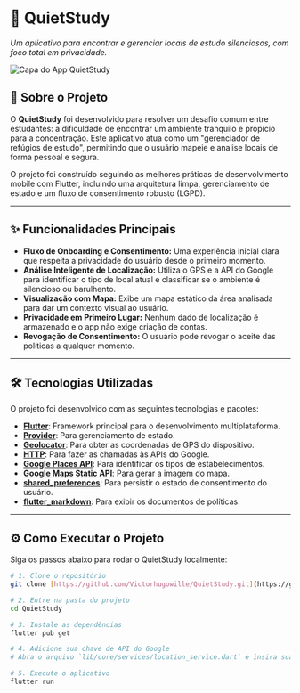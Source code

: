 # 🤫 QuietStudy

*Um aplicativo para encontrar e gerenciar locais de estudo silenciosos, com foco total em privacidade.*

![Capa do App QuietStudy](https://imgur.com/a/mi4qCek) 
## 🚀 Sobre o Projeto

O **QuietStudy** foi desenvolvido para resolver um desafio comum entre estudantes: a dificuldade de encontrar um ambiente tranquilo e propício para a concentração. Este aplicativo atua como um "gerenciador de refúgios de estudo", permitindo que o usuário mapeie e analise locais de forma pessoal e segura.

O projeto foi construído seguindo as melhores práticas de desenvolvimento mobile com Flutter, incluindo uma arquitetura limpa, gerenciamento de estado e um fluxo de consentimento robusto (LGPD).

---

## ✨ Funcionalidades Principais

* **Fluxo de Onboarding e Consentimento:** Uma experiência inicial clara que respeita a privacidade do usuário desde o primeiro momento.
* **Análise Inteligente de Localização:** Utiliza o GPS e a API do Google para identificar o tipo de local atual e classificar se o ambiente é silencioso ou barulhento.
* **Visualização com Mapa:** Exibe um mapa estático da área analisada para dar um contexto visual ao usuário.
* **Privacidade em Primeiro Lugar:** Nenhum dado de localização é armazenado e o app não exige criação de contas.
* **Revogação de Consentimento:** O usuário pode revogar o aceite das políticas a qualquer momento.

---

## 🛠️ Tecnologias Utilizadas

O projeto foi desenvolvido com as seguintes tecnologias e pacotes:

* **[Flutter](https://flutter.dev/)**: Framework principal para o desenvolvimento multiplataforma.
* **[Provider](https://pub.dev/packages/provider)**: Para gerenciamento de estado.
* **[Geolocator](https://pub.dev/packages/geolocator)**: Para obter as coordenadas de GPS do dispositivo.
* **[HTTP](https://pub.dev/packages/http)**: Para fazer as chamadas às APIs do Google.
* **[Google Places API](https://developers.google.com/maps/documentation/places/web-service)**: Para identificar os tipos de estabelecimentos.
* **[Google Maps Static API](https://developers.google.com/maps/documentation/maps-static/overview)**: Para gerar a imagem do mapa.
* **[shared_preferences](https://pub.dev/packages/shared_preferences)**: Para persistir o estado de consentimento do usuário.
* **[flutter_markdown](https://pub.dev/packages/flutter_markdown)**: Para exibir os documentos de políticas.

---

## ⚙️ Como Executar o Projeto

Siga os passos abaixo para rodar o QuietStudy localmente:

```bash
# 1. Clone o repositório
git clone [https://github.com/Victorhugowille/QuietStudy.git](https://github.com/Victorhugowille/QuietStudy.git)

# 2. Entre na pasta do projeto
cd QuietStudy

# 3. Instale as dependências
flutter pub get

# 4. Adicione sua chave de API do Google
# Abra o arquivo `lib/core/services/location_service.dart` e insira sua chave na variável `_apiKey`.

# 5. Execute o aplicativo
flutter run

